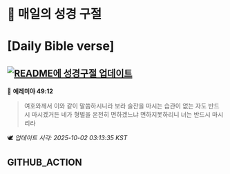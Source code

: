 # 🙏 매일의 성경 구절
# [Daily Bible verse]
## [![README에 성경구절 업데이트](https://github.com/DONGSUKA/first_test/actions/workflows/update-readme-bible.yml/badge.svg)](https://github.com/DONGSUKA/first_test/actions/workflows/update-readme-bible.yml)
<!-- START_BIBLE_VERSE -->
📖 **예레미야 49:12**
> 여호와께서 이와 같이 말씀하시니라 보라 술잔을 마시는 습관이 없는 자도 반드시 마시겠거든 네가 형벌을 온전히 면하겠느냐 면하지못하리니 너는 반드시 마시리라

🕊️ _업데이트 시각: 2025-10-02 03:13:35 KST_
  <!-- END_BIBLE_VERSE -->
## GITHUB_ACTION
